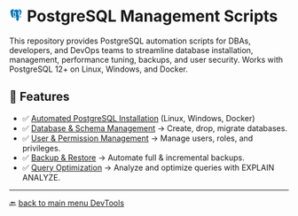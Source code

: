 # <img src="../Assets/pics/icons8-postgresql-48.svg" width="25"> PostgreSQL Management Scripts

This repository provides PostgreSQL automation scripts for DBAs, developers, and DevOps teams to streamline database installation, management, performance tuning, backups, and user security. Works with PostgreSQL 12+ on Linux, Windows, and Docker.

## 🚀 Features

- ✅ [Automated PostgreSQL Installation](./Install/) (Linux, Windows, Docker)
- ✅ [Database & Schema Management](./Manage/) → Create, drop, migrate databases.
- ✅ [User & Permission Management](./UAC/) → Manage users, roles, and privileges.
- ✅ [Backup & Restore](./Backup/) → Automate full & incremental backups.
- ✅ [Query Optimization](./Perf/) → Analyze and optimize queries with EXPLAIN ANALYZE.

---

🔙 [back to main menu DevTools](../)
